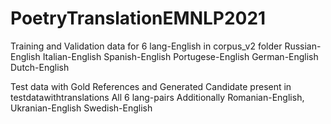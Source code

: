 # PoetryTranslationEMNLP2021

Training and Validation data for 6 lang-English in corpus_v2 folder
          Russian-English
          Italian-English
          Spanish-English
          Portugese-English
          German-English
          Dutch-English

Test data with Gold References and Generated Candidate present in testdatawithtranslations
          All 6 lang-pairs
          Additionally Romanian-English, Ukranian-English Swedish-English
